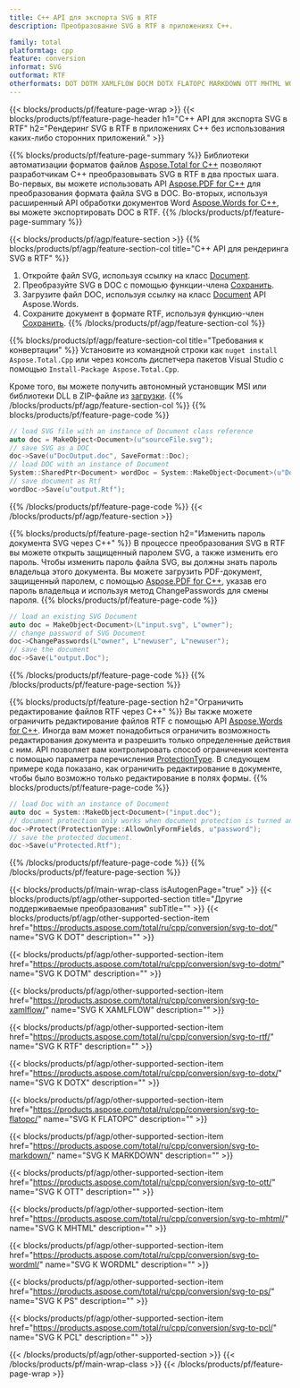 ```yaml
---
title: C++ API для экспорта SVG в RTF
description: Преобразование SVG в RTF в приложениях C++.

family: total
platformtag: cpp
feature: conversion
informat: SVG
outformat: RTF
otherformats: DOT DOTM XAMLFLOW DOCM DOTX FLATOPC MARKDOWN OTT MHTML WORDML PS PCL
---
```

{{< blocks/products/pf/feature-page-wrap >}}
{{< blocks/products/pf/feature-page-header h1="C++ API для экспорта SVG в RTF" h2="Рендеринг SVG в RTF в приложениях C++ без использования каких-либо сторонних приложений." >}}

{{% blocks/products/pf/feature-page-summary %}}
Библиотеки автоматизации форматов файлов [Aspose.Total for C++](https://products.aspose.com/total/cpp/) позволяют разработчикам C++ преобразовывать SVG в RTF в два простых шага. Во-первых, вы можете использовать API [Aspose.PDF for C++](https://products.aspose.com/pdf/cpp/) для преобразования формата файла SVG в DOC. Во-вторых, используя расширенный API обработки документов Word [Aspose.Words for C++](https://products.aspose.com/words/cpp/), вы можете экспортировать DOC в RTF. 
{{% /blocks/products/pf/feature-page-summary  %}}

{{< blocks/products/pf/agp/feature-section >}}
{{% blocks/products/pf/agp/feature-section-col title="C++ API для рендеринга SVG в RTF" %}}
1. Откройте файл SVG, используя ссылку на класс [Document](https://reference.aspose.com/pdf/cpp/class/aspose.pdf.document).
2. Преобразуйте SVG в DOC с помощью функции-члена [Сохранить](https://reference.aspose.com/pdf/cpp/class/aspose.pdf.document#adb8061c585440fde49c1263e68837f01).
3. Загрузите файл DOC, используя ссылку на класс [Document](https://reference.aspose.com/words/cpp/class/aspose.words.document) API Aspose.Words.
4. Сохраните документ в формате RTF, используя функцию-член [Сохранить](https://reference.aspose.com/words/cpp/class/aspose.words.document#save_stream_saveformat).
{{% /blocks/products/pf/agp/feature-section-col %}}

{{% blocks/products/pf/agp/feature-section-col title="Требования к конвертации" %}}
Установите из командной строки как ```nuget install Aspose.Total.Cpp``` или через консоль диспетчера пакетов Visual Studio с помощью ```Install-Package Aspose.Total.Cpp```.

Кроме того, вы можете получить автономный установщик MSI или библиотеки DLL в ZIP-файле из [загрузки](https://releases.aspose.comtotal/cpp).
{{% /blocks/products/pf/agp/feature-section-col %}}
{{% blocks/products/pf/feature-page-code %}}

```cpp
// load SVG file with an instance of Document class reference
auto doc = MakeObject<Document>(u"sourceFile.svg");
// save SVG as a DOC 
doc->Save(u"DocOutput.doc", SaveFormat::Doc); 
// load DOC with an instance of Document
System::SharedPtr<Document> wordDoc = System::MakeObject<Document>(u"DocOutput.doc");
// save document as Rtf
wordDoc->Save(u"output.Rtf");  
```


{{% /blocks/products/pf/feature-page-code %}}
{{< /blocks/products/pf/agp/feature-section >}}

{{% blocks/products/pf/feature-page-section  h2="Изменить пароль документа SVG через C++" %}}
В процессе преобразования SVG в RTF вы можете открыть защищенный паролем SVG, а также изменить его пароль. Чтобы изменить пароль файла SVG, вы должны знать пароль владельца этого документа. Вы можете загрузить PDF-документ, защищенный паролем, с помощью [Aspose.PDF for C++](https://products.aspose.com/pdf/cpp/), указав его пароль владельца и используя метод ChangePasswords для смены пароля.
{{% blocks/products/pf/feature-page-code %}}

```cpp
// load an existing SVG Document
auto doc = MakeObject<Document>(L"input.svg", L"owner");
// change password of SVG Document
doc->ChangePasswords(L"owner", L"newuser", L"newuser");
// save the document
doc->Save(L"output.Doc");
```

{{% /blocks/products/pf/feature-page-code  %}}
{{% /blocks/products/pf/feature-page-section %}}

{{% blocks/products/pf/feature-page-section  h2="Ограничить редактирование файлов RTF через C++" %}}
Вы также можете ограничить редактирование файлов RTF с помощью API [Aspose.Words for C++](https://products.aspose.com/words/cpp/). Иногда вам может понадобиться ограничить возможность редактирования документа и разрешить только определенные действия с ним. API позволяет вам контролировать способ ограничения контента с помощью параметра перечисления [ProtectionType](https://reference.aspose.com/words/cpp/namespace/aspose.words#protectiontype). В следующем примере кода показано, как ограничить редактирование в документе, чтобы было возможно только редактирование в полях формы.
{{% blocks/products/pf/feature-page-code %}}

```cpp
// load Doc with an instance of Document
auto doc = System::MakeObject<Document>("input.doc");
// document protection only works when document protection is turned and only editing in form fields is allowed.
doc->Protect(ProtectionType::AllowOnlyFormFields, u"password");
// save the protected document.
doc->Save(u"Protected.Rtf");  
```

{{% /blocks/products/pf/feature-page-code  %}}
{{% /blocks/products/pf/feature-page-section %}}

{{< blocks/products/pf/main-wrap-class isAutogenPage="true" >}}
{{< blocks/products/pf/agp/other-supported-section title="Другие поддерживаемые преобразования" subTitle="" >}}
{{< blocks/products/pf/agp/other-supported-section-item href="https://products.aspose.com/total/ru/cpp/conversion/svg-to-dot/" name="SVG К DOT" description="" >}}

{{< blocks/products/pf/agp/other-supported-section-item href="https://products.aspose.com/total/ru/cpp/conversion/svg-to-dotm/" name="SVG К DOTM" description="" >}}

{{< blocks/products/pf/agp/other-supported-section-item href="https://products.aspose.com/total/ru/cpp/conversion/svg-to-xamlflow/" name="SVG К XAMLFLOW" description="" >}}

{{< blocks/products/pf/agp/other-supported-section-item href="https://products.aspose.com/total/ru/cpp/conversion/svg-to-rtf/" name="SVG К RTF" description="" >}}

{{< blocks/products/pf/agp/other-supported-section-item href="https://products.aspose.com/total/ru/cpp/conversion/svg-to-dotx/" name="SVG К DOTX" description="" >}}

{{< blocks/products/pf/agp/other-supported-section-item href="https://products.aspose.com/total/ru/cpp/conversion/svg-to-flatopc/" name="SVG К FLATOPC" description="" >}}

{{< blocks/products/pf/agp/other-supported-section-item href="https://products.aspose.com/total/ru/cpp/conversion/svg-to-markdown/" name="SVG К MARKDOWN" description="" >}}

{{< blocks/products/pf/agp/other-supported-section-item href="https://products.aspose.com/total/ru/cpp/conversion/svg-to-ott/" name="SVG К OTT" description="" >}}

{{< blocks/products/pf/agp/other-supported-section-item href="https://products.aspose.com/total/ru/cpp/conversion/svg-to-mhtml/" name="SVG К MHTML" description="" >}}

{{< blocks/products/pf/agp/other-supported-section-item href="https://products.aspose.com/total/ru/cpp/conversion/svg-to-wordml/" name="SVG К WORDML" description="" >}}

{{< blocks/products/pf/agp/other-supported-section-item href="https://products.aspose.com/total/ru/cpp/conversion/svg-to-ps/" name="SVG К PS" description="" >}}

{{< blocks/products/pf/agp/other-supported-section-item href="https://products.aspose.com/total/ru/cpp/conversion/svg-to-pcl/" name="SVG К PCL" description="" >}}


{{< /blocks/products/pf/agp/other-supported-section >}}
{{< /blocks/products/pf/main-wrap-class >}}
{{< /blocks/products/pf/feature-page-wrap >}}